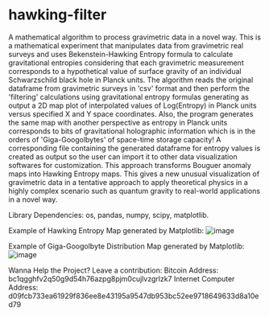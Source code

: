 # hawking-filter
A mathematical algorithm to process gravimetric data in a novel way. This is a mathematical experiment that manipulates data from gravimetric real surveys and uses Bekenstein-Hawking Entropy formula to calculate gravitational entropies considering that each gravimetric measurement corresponds to a hypothetical value of surface gravity of an individual Schwarzschild black hole in Planck units. The algorithm reads the original dataframe from gravimetric surveys in 'csv' format and then perform the 'filtering' calculations using gravitational entropy formulas generating as output a 2D map plot of interpolated values of Log(Entropy) in Planck units versus specified X and Y space coordinates. Also, the program generates the same map with another perspective as entropy in Planck units corresponds to bits of gravitational holographic information which is in the orders of 'Giga-Googolbytes' of space-time storage capacity! A corresponding file containing the generated dataframe for entropy values is created as output so the user can import it to other data visualization softwares for customization. This approach transforms Bouguer anomaly maps into Hawking Entropy maps. This gives a new unusual visualization of gravimetric data in a tentative approach to apply theoretical physics in a highly complex scenario such as quantum gravity to real-world applications in a novel way.

Library Dependencies: os, pandas, numpy, scipy, matplotlib.

Example of Hawking Entropy Map generated by Matplotlib:
![image](https://github.com/user-attachments/assets/e59f312d-e095-4c09-9240-f1155a73d160)

Example of Giga-Googolbyte Distribution Map generated by Matplotlib:
![image](https://github.com/user-attachments/assets/aa7446bc-d784-4ddb-98e6-c663620ca6ef)

Wanna Help the Project? Leave a contribution:
Bitcoin Address: bc1qgghfv2q50g9d54h76azpg8pjm0cujlvzgrlzk7
Internet Computer Address: d09fcb733ea61929f836ee8e43195a9547db953bc52ee9718649633d8a10ed79
